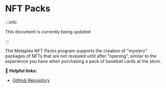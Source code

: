 # NFT Packs

:::info

This document is currently being updated

:::

The Metaplex NFT Packs program supports the creation of "mystery" packages of NFTs that are not revealed until after "opening", similar to the experience you have when purchasing a pack of baseball cards at the store.

🔗 **Helpful links:**

- [GitHub Repository](https://github.com/metaplex-foundation/metaplex-program-library/tree/master/nft-packs/program)
